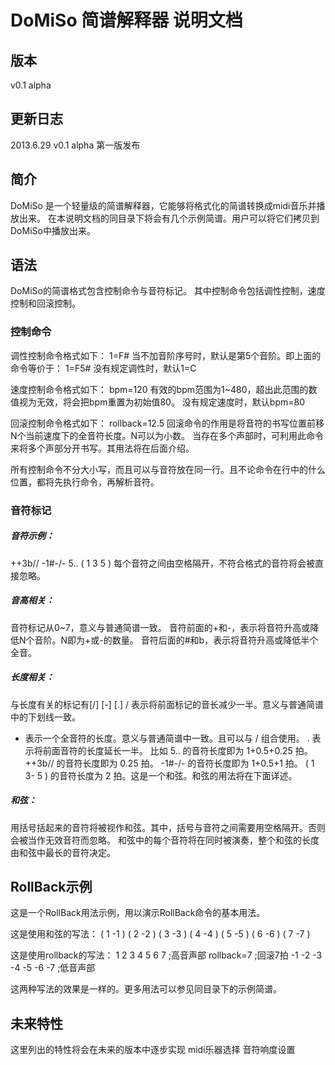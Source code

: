 DoMiSo 简谱解释器 说明文档
==================

版本
------------------
v0.1 alpha

更新日志
------------------
2013.6.29 v0.1 alpha 第一版发布

简介
------------------
DoMiSo 是一个轻量级的简谱解释器，它能够将格式化的简谱转换成midi音乐并播放出来。
在本说明文档的同目录下将会有几个示例简谱。用户可以将它们拷贝到DoMiSo中播放出来。

语法
------------------
DoMiSo的简谱格式包含控制命令与音符标记。
其中控制命令包括调性控制，速度控制和回滚控制。

### 控制命令 ###

调性控制命令格式如下：
1=F#
当不加音阶序号时，默认是第5个音阶。即上面的命令等价于：
1=F5#
没有规定调性时，默认1=C

速度控制命令格式如下：
bpm=120
有效的bpm范围为1~480，超出此范围的数值视为无效，将会把bpm重置为初始值80。
没有规定速度时，默认bpm=80

回滚控制命令格式如下：
rollback=12.5
回滚命令的作用是将音符的书写位置前移N个当前速度下的全音符长度。N可以为小数。
当存在多个声部时，可利用此命令来将多个声部分开书写。其用法将在后面介绍。

所有控制命令不分大小写，而且可以与音符放在同一行。且不论命令在行中的什么位置，都将先执行命令，再解析音符。

### 音符标记 ###

##### 音符示例： #####
++3b// -1#-/- 5.. ( 1 3 5 )
每个音符之间由空格隔开，不符合格式的音符将会被直接忽略。

##### 音高相关： #####
音符标记从0~7，意义与普通简谱一致。
音符前面的+和-，表示将音符升高或降低N个音阶。N即为+或-的数量。
音符后面的#和b，表示将音符升高或降低半个全音。

##### 长度相关： #####
与长度有关的标记有[/] [-] [.]
/ 表示将前面标记的音长减少一半。意义与普通简谱中的下划线一致。
- 表示一个全音符的长度。意义与普通简谱中一致。且可以与 / 组合使用。
. 表示将前面音符的长度延长一半。
比如 5.. 的音符长度即为 1+0.5+0.25 拍。
++3b// 的音符长度即为 0.25 拍。
-1#-/- 的音符长度即为 1+0.5+1 拍。
( 1 3- 5 ) 的音符长度为 2 拍。这是一个和弦。和弦的用法将在下面详述。

##### 和弦： #####
用括号括起来的音符将被视作和弦。其中，括号与音符之间需要用空格隔开。否则会被当作无效音符而忽略。
和弦中的每个音符将在同时被演奏，整个和弦的长度由和弦中最长的音符决定。

RollBack示例
------------------
这是一个RollBack用法示例，用以演示RollBack命令的基本用法。

这是使用和弦的写法：
( 1 -1 ) ( 2 -2 ) ( 3 -3 ) ( 4 -4 ) ( 5 -5 ) ( 6 -6 ) ( 7 -7 )

这是使用rollback的写法：
1 2 3 4 5 6 7 ;高音声部
rollback=7 ;回滚7拍
-1 -2 -3 -4 -5 -6 -7 ;低音声部

这两种写法的效果是一样的。更多用法可以参见同目录下的示例简谱。

未来特性
------------------
这里列出的特性将会在未来的版本中逐步实现
midi乐器选择
音符响度设置